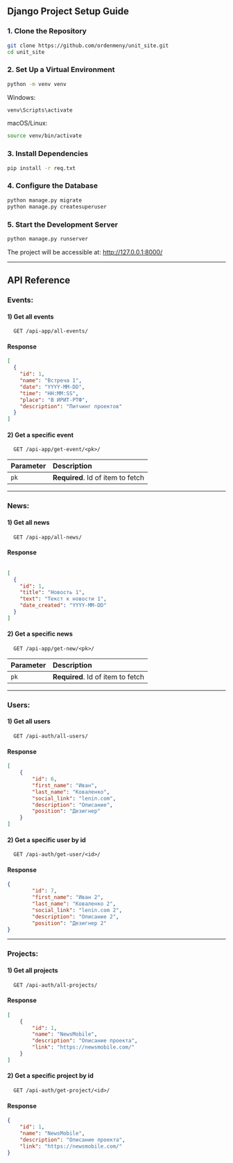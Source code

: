 ## Django Project Setup Guide


### 1. Clone the Repository

```bash
git clone https://github.com/ordenmeny/unit_site.git
cd unit_site
```

### 2. Set Up a Virtual Environment
```bash 
python -m venv venv
```
Windows:
```bash
venv\Scripts\activate
```


macOS/Linux:
```bash
source venv/bin/activate
```

### 3. Install Dependencies

```bash
pip install -r req.txt
```

### 4. Configure the Database
```bash
python manage.py migrate
python manage.py createsuperuser
```

### 5. Start the Development Server
```bash
python manage.py runserver
```

The project will be accessible at:
http://127.0.0.1:8000/

---


## API Reference

### Events:
#### 1) Get all events

```http
  GET /api-app/all-events/
```
#### Response
```json
[
  {
    "id": 1,
    "name": "Встреча 1",
    "date": "YYYY-MM-DD",
    "time": "HH:MM:SS",
    "place": "В ИРИТ-РТФ",
    "description": "Питчинг проектов"
  }
]
```


#### 2) Get a specific event

```http
  GET /api-app/get-event/<pk>/
```

| Parameter | Description                |
| :-------- | :------------------------- |
| `pk` | **Required**. Id of item to fetch |


---

### News:
#### 1) Get all news

```http
  GET /api-app/all-news/
```

#### Response
```json

[
  {
    "id": 1,
    "title": "Новость 1",
    "text": "Текст к новости 1",
    "date_created": "YYYY-MM-DD"
  }
]
```

#### 2) Get a specific news

```http
  GET /api-app/get-new/<pk>/
```

| Parameter | Description                |
| :-------- | :------------------------- |
| `pk` | **Required**. Id of item to fetch |


---

### Users:
#### 1) Get all users

```http
  GET /api-auth/all-users/
```

#### Response
```json
[
    {
        "id": 6,
        "first_name": "Иван",
        "last_name": "Коваленко",
        "social_link": "lenin.com",
        "description": "Описание",
        "position": "Дезигнер"
    }
]
```


#### 2) Get a specific user by id
```http
  GET /api-auth/get-user/<id>/
```


#### Response
```json
{
        "id": 7,
        "first_name": "Иван 2",
        "last_name": "Коваленко 2",
        "social_link": "lenin.com 2",
        "description": "Описание 2",
        "position": "Дезигнер 2"
}
```

---

### Projects:
#### 1) Get all projects

```http
  GET /api-auth/all-projects/
```

#### Response
```json
[
    {
        "id": 1,
        "name": "NewsMobile",
        "description": "Описание проекта",
        "link": "https://newsmobile.com/"
    }
]
```


#### 2) Get a specific project by id
```http
  GET /api-auth/get-project/<id>/
```


#### Response
```json
{
    "id": 1,
    "name": "NewsMobile",
    "description": "Описание проекта",
    "link": "https://newsmobile.com/"
}
```

